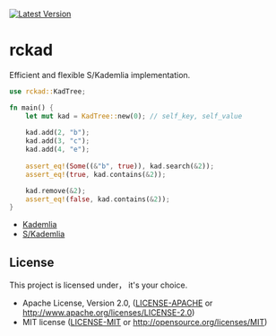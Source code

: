 [![Latest Version](https://img.shields.io/badge/crates.io-v0.0.0-green.svg)](https://crates.io/crates/rckad)

# rckad
Efficient and flexible S/Kademlia implementation.

```rust
use rckad::KadTree;

fn main() {
    let mut kad = KadTree::new(0); // self_key, self_value
    
    kad.add(2, "b");
    kad.add(3, "c");
    kad.add(4, "e");
    
    assert_eq!(Some((&"b", true)), kad.search(&2));
    assert_eq!(true, kad.contains(&2));

    kad.remove(&2);
    assert_eq!(false, kad.contains(&2));
}

```

- [Kademlia](https://pdos.csail.mit.edu/~petar/papers/maymounkov-kademlia-lncs.pdf)
- [S/Kademlia](http://citeseerx.ist.psu.edu/viewdoc/download?doi=10.1.1.68.4986&rep=rep1&type=pdf)


## License

This project is licensed under， it's your choice.

 * Apache License, Version 2.0, ([LICENSE-APACHE](LICENSE-APACHE) or
   http://www.apache.org/licenses/LICENSE-2.0)
 * MIT license ([LICENSE-MIT](LICENSE-MIT) or
   http://opensource.org/licenses/MIT)

